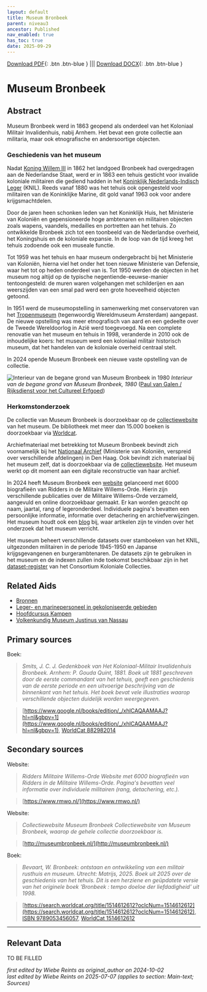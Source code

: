 ```yaml
---
layout: default
title: Museum Bronbeek
parent: niveau3
ancestor: Published
nav_enabled: true
has_toc: true
date: 2025-09-29
--- 
```



[Download PDF](https://raw.githubusercontent.com/colonial-heritage/research-guides-dev/refs/heads/main/EXPORTS/published/PDF/niveau3/Dutch/Bronbeek.pdf){: .btn .btn-blue } |||    [Download DOCX](https://raw.githubusercontent.com/colonial-heritage/research-guides-dev/refs/heads/main/EXPORTS/published/DOCX/niveau3/Dutch/Bronbeek.docx){: .btn .btn-blue }


# Museum Bronbeek


## Abstract

Museum Bronbeek werd in 1863 geopend als onderdeel van het Koloniaal Militair Invalidenhuis, nabij Arnhem. Het bevat een grote collectie aan militaria, maar ook etnografische en andersoortige objecten.

### Geschiedenis van het museum

Nadat [Koning Willem III](http://www.wikidata.org/entity/Q125649) in 1862 het landgoed Bronbeek had overgedragen aan de Nederlandse Staat, werd er in 1863 een tehuis gesticht voor invalide koloniale militairen die gediend hadden in het [Koninklijk Nederlands-Indisch Leger](http://www.wikidata.org/entity/Q523553) (KNIL). Reeds vanaf 1880 was het tehuis ook opengesteld voor militairen van de Koninklijke Marine, dit gold vanaf 1963 ook voor andere krijgsmachtdelen. 

Door de jaren heen schonken leden van het Koninklijk Huis, het Ministerie van Koloniën en gepensioneerde hoge ambtenaren en militairen objecten zoals wapens, vaandels, medailles en portretten aan het tehuis. Zo ontwikkelde Bronbeek zich tot een toonbeeld van de Nederlandse overheid, het Koningshuis en de koloniale expansie. In de loop van de tijd kreeg het tehuis zodoende ook een museale functie.

Tot 1959 was het tehuis en haar museum ondergebracht bij het Ministerie van Koloniën, hierna viel het onder het toen nieuwe Ministerie van Defensie, waar het tot op heden onderdeel van is. Tot 1950 werden de objecten in het museum nog altijd op de typische negentiende-eeuwse-manier tentoongesteld: de muren waren volgehangen met schilderijen en aan weerszijden van een smal pad werd een grote hoeveelheid objecten getoond. 

In 1951 werd de museumopstelling in samenwerking met conservatoren van het [Tropenmuseum]( https://app.colonialcollections.nl/nl/research-aids/https%3A%2F%2Fn2t%252Enet%2Fark%3A%2F27023%2Fba9397040f2cf7f618e2180fb6c90208) (tegenwoordig Wereldmuseum Amsterdam) aangepast. De nieuwe opstelling was meer etnografisch van aard en een gedeelte over de Tweede Wereldoorlog in Azië werd toegevoegd. Na een complete renovatie van het museum en tehuis in 1998, veranderde in 2010 ook de inhoudelijke koers: het museum werd een koloniaal militair historisch museum, dat het handelen van de koloniale overheid centraal stelt. 

In 2024 opende Museum Bronbeek een nieuwe vaste opstelling van de collectie.

![Interieur van de begane grond van Museum Bronbeek in 1980](https://upload.wikimedia.org/wikipedia/commons/2/26/Invalidenhuis_Bronbeek%2C_interieur_begane_grond_-_Arnhem_-_20025043_-_RCE.jpg)
_Interieur van de begane grond van Museum Bronbeek, 1980_ ([Paul van Galen / Rijksdienst voor het Cultureel Erfgoed](https://commons.wikimedia.org/wiki/File:Invalidenhuis_Bronbeek,_interieur_begane_grond_-_Arnhem_-_20025043_-_RCE.jpg))    

### Herkomstonderzoek

De collectie van Museum Bronbeek is doorzoekbaar op de [collectiewebsite](http://museumbronbeek.nl/) van het museum. De bibliotheek met meer dan 15.000 boeken is doorzoekbaar via [Worldcat](https://mindef.on.worldcat.org/discovery).

Archiefmateriaal met betrekking tot Museum Bronbeek bevindt zich voornamelijk bij het [Nationaal Archief](https://www.nationaalarchief.nl/onderzoeken) (Ministerie van Koloniën, verspreid over verschillende afdelingen) in Den Haag. Ook bevindt zich materiaal bij het museum zelf, dat is doorzoekbaar via de [collectiewebsite]( www.museumbronbeek.nl). Het museum werkt op dit moment aan een digitale reconstructie van haar archief.

In 2024 heeft Museum Bronbeek een [website](http://www.rmwo.nl/) gelanceerd met 6000 biografieën van Ridders in de Militaire Willems-Orde. Hierin zijn verschillende publicaties over de Militaire Willems-Orde verzameld, aangevuld en online doorzoekbaar gemaakt. Er kan worden gezocht op naam, jaartal, rang of legeronderdeel. Individuele pagina's bevatten een persoonlijke informatie, informatie over detachering en archiefverwijzingen. Het museum houdt ook een [blog]( http://www.museumbronbeekblog.nl) bij, waar artikelen zijn te vinden over het onderzoek dat het museum verricht.

Het museum beheert verschillende datasets over stamboeken van het KNIL, uitgezonden militairen in de periode 1945-1950 en Japanse krijgsgevangenen en burgerambtenaren. De datasets zijn te gebruiken in het museum en de indexen zullen inde toekomst beschikbaar zijn in het [dataset-register]( https://datasets.colonialcollections.nl/en/datasets) van het Consortium Koloniale Collecties.


## Related Aids

 - [Bronnen](niveau1/Dutch/Sources_20240425.yml)  
 - [Leger- en marinepersoneel in gekoloniseerde gebieden](niveau2/Dutch/MilitaryAndNavy_20240326.yml)  
 - [Hoofdcursus Kampen](niveau3/Dutch/HoofdcursusKampen_20250428.yml)  
 - [Volkenkundig Museum Justinus van Nassau](niveau3/Dutch/JustinusNassau_20250225.yml)  

## Primary sources

Boek:
  > *Smits, J. C. J. Gedenkboek van Het Koloniaal-Militair Invalidenhuis Bronbeek. Arnhem: P. Gouda Quint, 1881.*
  > _Boek uit 1881 geschreven door de eerste commandant van het tehuis, geeft een geschiedenis van de eerste periode en een uitvoerige beschrijving van de binnenkant van het tehuis. Het boek bevat vele illustraties waarop verschillende objecten duidelijk worden weergegeven._  

  > [https://www.google.nl/books/edition/_/xhlCAQAAMAAJ?hl=nl&gbpv=1](https://www.google.nl/books/edition/_/xhlCAQAAMAAJ?hl=nl&gbpv=1), [WorldCat 882982014](https://search.worldcat.org/title/882982014)

## Secondary sources

Website:
  > *Ridders Militaire Willems-Orde*
  > _Website met 6000 biografieën van Ridders in de Militaire Willems-Orde. Pagina's bevatten veel informatie over individuele militairen (rang, detachering, etc.)._  

  > [https://www.rmwo.nl/](https://www.rmwo.nl/)

Website:
  > *Collectiewebsite Museum Bronbeek*
  > _Collectiewebsite van Museum Bronbeek, waarop de gehele collectie doorzoekbaar is._  

  > [http://museumbronbeek.nl/](http://museumbronbeek.nl/)

Boek:
  > *Bevaart, W. Bronbeek: ontstaan en ontwikkeling van een militair rusthuis en museum. Utrecht: Matrijs, 2025.*
  > _Boek uit 2025 over de geschiedenis van het tehuis. Dit is een herziene en geüpdatete versie van het originele boek 'Bronbeek : tempo doeloe der liefdadigheid' uit 1998._  

  > [https://search.worldcat.org/title/1514612612?oclcNum=1514612612](https://search.worldcat.org/title/1514612612?oclcNum=1514612612), [ISBN 9789053456057](https://isbnsearch.org/isbn/9789053456057), [WorldCat 1514612612](https://search.worldcat.org/title/1514612612)



---
## Relevant Data 
TO BE FILLED

_first edited by Wiebe Reints as original_author on 2024-10-02_  
_last edited by Wiebe Reints  on 2025-07-07
(applies to section: Main-text; Sources)_
        